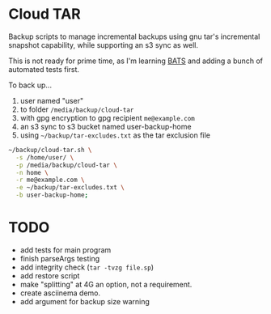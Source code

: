 # Cloud TAR

Backup scripts to manage incremental backups using gnu tar's incremental snapshot capability, while supporting an s3 sync as well.

This is not ready for prime time, as I'm learning [BATS](https://github.com/sstephenson/bats) and adding a bunch of automated tests first.
                      
To back up...
1. user named "user"
2. to folder `/media/backup/cloud-tar`
3. with gpg encryption to gpg recipient `me@example.com`
4. an s3 sync to s3 bucket named user-backup-home
5. using `~/backup/tar-excludes.txt` as the tar exclusion file

```bash
~/backup/cloud-tar.sh \
  -s /home/user/ \
  -p /media/backup/cloud-tar \
  -n home \
  -r me@example.com \
  -e ~/backup/tar-excludes.txt \
  -b user-backup-home;
```

# TODO
                     
* add tests for main program
* finish parseArgs testing
* add integrity check (`tar -tvzg file.sp`)
* add restore script
* make "splitting" at 4G an option, not a requirement.
* create asciinema demo.
* add argument for backup size warning